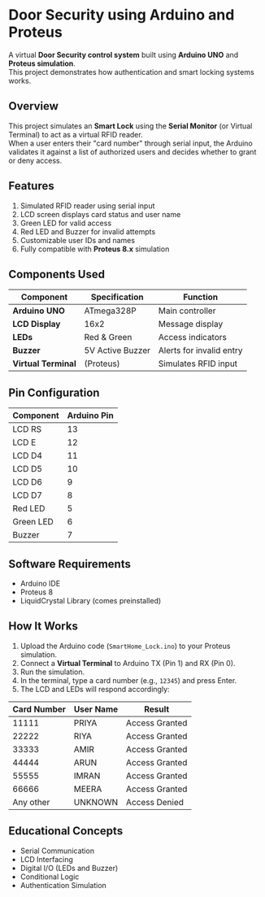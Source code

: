 # Door Security using Arduino and Proteus

A virtual **Door Security control system** built using **Arduino UNO** and **Proteus simulation**.  
This project demonstrates how authentication and smart locking systems works.

## Overview

This project simulates an **Smart Lock** using the **Serial Monitor** (or Virtual Terminal) to act as a virtual RFID reader.  
When a user enters their "card number" through serial input, the Arduino validates it against a list of authorized users and decides whether to grant or deny access.

## Features

1. Simulated RFID reader using serial input
2. LCD screen displays card status and user name  
3. Green LED for valid access  
4. Red LED and Buzzer for invalid attempts  
5. Customizable user IDs and names  
6. Fully compatible with **Proteus 8.x** simulation

## Components Used

| Component | Specification | Function |
|------------|----------------|-----------|
| **Arduino UNO** | ATmega328P | Main controller |
| **LCD Display** | 16x2 | Message display |
| **LEDs** | Red & Green | Access indicators |
| **Buzzer** | 5V Active Buzzer | Alerts for invalid entry |
| **Virtual Terminal** | (Proteus) | Simulates RFID input |


## Pin Configuration

| Component | Arduino Pin |
|------------|-------------|
| LCD RS | 13 |
| LCD E  | 12 |
| LCD D4 | 11 |
| LCD D5 | 10 |
| LCD D6 | 9 |
| LCD D7 | 8 |
| Red LED | 5 |
| Green LED | 6 |
| Buzzer | 7 |

## Software Requirements

- Arduino IDE  
- Proteus 8  
- LiquidCrystal Library (comes preinstalled)

## How It Works

1. Upload the Arduino code (`SmartHome_Lock.ino`) to your Proteus simulation.
2. Connect a **Virtual Terminal** to Arduino TX (Pin 1) and RX (Pin 0).
3. Run the simulation.
4. In the terminal, type a card number (e.g., `12345`) and press Enter.
5. The LCD and LEDs will respond accordingly:

| Card Number | User Name | Result |
|--------------|------------|--------|
| 11111 | PRIYA | Access Granted |
| 22222 | RIYA | Access Granted |
| 33333 | AMIR | Access Granted |
| 44444 | ARUN | Access Granted |
| 55555 | IMRAN | Access Granted |
| 66666 | MEERA | Access Granted |
| Any other | UNKNOWN | Access Denied |

## Educational Concepts

- Serial Communication  
- LCD Interfacing  
- Digital I/O (LEDs and Buzzer)  
- Conditional Logic  
- Authentication Simulation  
